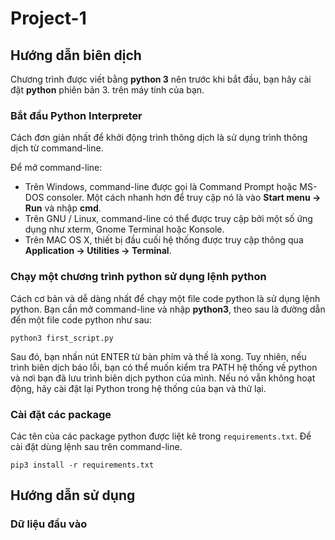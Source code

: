 # Project-1

## Hướng dẫn biên dịch

Chương trình được viết bằng **python 3** nên trước khi bắt đầu, bạn hãy cài đặt **python** phiên bản 3. trên máy tính của bạn.

### Bắt đầu Python Interpreter

Cách đơn giản nhất để khởi động trình thông dịch là sử dụng trình thông dịch từ command-line.

Để mở command-line:

* Trên Windows, command-line được gọi là Command Prompt hoặc MS-DOS consoler. Một cách nhanh hơn để truy cập nó là vào **Start menu → Run** và nhập **cmd**.
* Trên GNU / Linux, command-line có thể được truy cập bởi một số ứng dụng như xterm, Gnome Terminal hoặc Konsole.
* Trên MAC OS X, thiết bị đầu cuối hệ thống được truy cập thông qua **Application → Utilities → Terminal**.

### Chạy một chương trình python sử dụng lệnh python

Cách cơ bản và dễ dàng nhất để chạy một file code python là sử dụng lệnh python. Bạn cần mở command-line và nhập **python3**, theo sau là đường dẫn đến một file code python như sau:

```
python3 first_script.py
```

Sau đó, bạn nhấn nút ENTER từ bàn phím và thế là xong. Tuy nhiên, nếu trình biên dịch báo lỗi, bạn có thể muốn kiểm tra PATH hệ thống về python và nơi bạn đã lưu trình biên dịch python của mình. Nếu nó vẫn không hoạt động, hãy cài đặt lại Python trong hệ thống của bạn và thử lại.

### Cài đặt các package 

Các tên của các package python được liệt kê trong `requirements.txt`.
Để cài đặt dùng lệnh sau trên command-line.

```
pip3 install -r requirements.txt
```

## Hướng dẫn sử dụng

### Dữ liệu đầu vào

